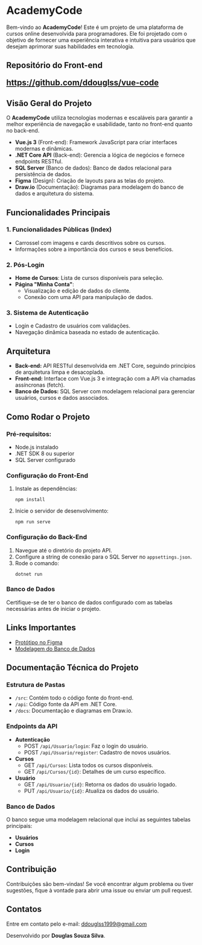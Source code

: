 <!DOCTYPE html>
<html lang="en">
<head>
  <meta charset="UTF-8">
  <meta name="viewport" content="width=device-width, initial-scale=1.0">
</head>
<body>
  <h1>AcademyCode</h1>
 <p>
    Bem-vindo ao <strong>AcademyCode</strong>! Este é um projeto de uma plataforma de cursos online
    desenvolvida para programadores. Ele foi projetado com o objetivo de fornecer uma experiência
    interativa e intuitiva para usuários que desejam aprimorar suas habilidades em tecnologia.
  </p>
 

## <p>Repositório do Front-end </p> https://github.com/ddouglss/vue-code

  <h2>Visão Geral do Projeto</h2>
  <p>
    O <strong>AcademyCode</strong> utiliza tecnologias modernas e escaláveis para garantir a melhor
    experiência de navegação e usabilidade, tanto no front-end quanto no back-end.
  </p>
  <ul>
    <li><strong>Vue.js 3</strong> (Front-end): Framework JavaScript para criar interfaces modernas e dinâmicas.</li>
    <li><strong>.NET Core API</strong> (Back-end): Gerencia a lógica de negócios e fornece endpoints RESTful.</li>
    <li><strong>SQL Server</strong> (Banco de dados): Banco de dados relacional para persistência de dados.</li>
    <li><strong>Figma</strong> (Design): Criação de layouts para as telas do projeto.</li>
    <li><strong>Draw.io</strong> (Documentação): Diagramas para modelagem do banco de dados e arquitetura do sistema.</li>
  </ul>

  <h2>Funcionalidades Principais</h2>
  <h3>1. Funcionalidades Públicas (Index)</h3>
  <ul>
    <li>Carrossel com imagens e cards descritivos sobre os cursos.</li>
    <li>Informações sobre a importância dos cursos e seus benefícios.</li>
  </ul>

  <h3>2. Pós-Login</h3>
  <ul>
    <li><strong>Home de Cursos</strong>: Lista de cursos disponíveis para seleção.</li>
    <li><strong>Página "Minha Conta"</strong>:
      <ul>
        <li>Visualização e edição de dados do cliente.</li>
        <li>Conexão com uma API para manipulação de dados.</li>
      </ul>
    </li>
  </ul>

  <h3>3. Sistema de Autenticação</h3>
  <ul>
    <li>Login e Cadastro de usuários com validações.</li>
    <li>Navegação dinâmica baseada no estado de autenticação.</li>
  </ul>

  <h2>Arquitetura</h2>
  <ul>
    <li><strong>Back-end:</strong> API RESTful desenvolvida em .NET Core, seguindo princípios de arquitetura limpa e desacoplada.</li>
    <li><strong>Front-end:</strong> Interface com Vue.js 3 e integração com a API via chamadas assíncronas (fetch).</li>
    <li><strong>Banco de Dados:</strong> SQL Server com modelagem relacional para gerenciar usuários, cursos e dados associados.</li>
  </ul>

  <h2>Como Rodar o Projeto</h2>
  <h3>Pré-requisitos:</h3>
  <ul>
    <li>Node.js instalado</li>
    <li>.NET SDK 8 ou superior</li>
    <li>SQL Server configurado</li>
  </ul>

  <h3>Configuração do Front-End</h3>
  <ol>
    <li>Instale as dependências:
      <pre><code>npm install</code></pre>
    </li>
    <li>Inicie o servidor de desenvolvimento:
      <pre><code>npm run serve</code></pre>
    </li>
  </ol>

  <h3>Configuração do Back-End</h3>
  <ol>
    <li>Navegue até o diretório do projeto API.</li>
    <li>Configure a string de conexão para o SQL Server no <code>appsettings.json</code>.</li>
    <li>Rode o comando:
      <pre><code>dotnet run</code></pre>
    </li>
  </ol>

  <h3>Banco de Dados</h3>
  <p>
    Certifique-se de ter o banco de dados configurado com as tabelas necessárias antes de iniciar o projeto.
  </p>

  <h2>Links Importantes</h2>
  <ul>
    <li><a href="https://www.figma.com/design/qbgZjwHNS66Yo6doWT2c4n/AcademyCode?m=auto&t=YIPWM08WAoowu7qE-6" target="_blank">Protótipo no Figma</a></li>
    <li><a href="https://drive.google.com/file/d/1B4xEewxXhUN-cBfTUElTwzLO8gJ-ZZuQ/view?usp=sharing" target="_blank">Modelagem do Banco de Dados</a></li>
  </ul>

  <h2>Documentação Técnica do Projeto</h2>
  <h3>Estrutura de Pastas</h3>
  <ul>
    <li><code>/src</code>: Contém todo o código fonte do front-end.</li>
    <li><code>/api</code>: Código fonte da API em .NET Core.</li>
    <li><code>/docs</code>: Documentação e diagramas em Draw.io.</li>
  </ul>

  <h3>Endpoints da API</h3>
  <ul>
    <li><strong>Autenticação</strong>
      <ul>
        <li>POST <code>/api/Usuario/login</code>: Faz o login do usuário.</li>
        <li>POST <code>/api/Usuario/register</code>: Cadastro de novos usuários.</li>
      </ul>
    </li>
    <li><strong>Cursos</strong>
      <ul>
        <li>GET <code>/api/Cursos</code>: Lista todos os cursos disponíveis.</li>
        <li>GET <code>/api/Cursos/{id}</code>: Detalhes de um curso específico.</li>
      </ul>
    </li>
    <li><strong>Usuário</strong>
      <ul>
        <li>GET <code>/api/Usuario/{id}</code>: Retorna os dados do usuário logado.</li>
        <li>PUT <code>/api/Usuario/{id}</code>: Atualiza os dados do usuário.</li>
      </ul>
    </li>
  </ul>

  <h3>Banco de Dados</h3>
  <p>
    O banco segue uma modelagem relacional que inclui as seguintes tabelas principais:
  </p>
  <ul>
    <li><strong>Usuários</strong></li>
    <li><strong>Cursos</strong></li>
    <li><strong>Login</strong></li>
  </ul>

  <h2>Contribuição</h2>
  <p>
    Contribuições são bem-vindas! Se você encontrar algum problema ou tiver sugestões, fique à vontade
    para abrir uma issue ou enviar um pull request.
  </p>

  <h2>Contatos</h2>
  <p>
    Entre em contato pelo e-mail: <a href="mailto:ddouglss1999@gmail.com">ddouglss1999@gmail.com</a>
  </p>

  <p>Desenvolvido por <strong>Douglas Souza Silva</strong>.</p>
</body>
</html>
